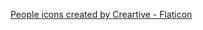 
<a href="https://www.flaticon.com/free-icons/people" title="people icons">People icons created by Creartive - Flaticon</a>

